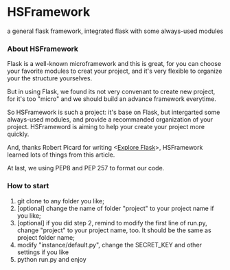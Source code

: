 # HSFramework
a general flask framework, integrated flask with some always-used modules

### About HSFramework
Flask is a well-known microframework and this is great, for you can choose your favorite modules to creat your project, and it's very flexible to organize your the structure yourselves.


But in using Flask, we found its not very convenant to create new project, for it's too "micro" and we should build an advance framework everytime.


So HSFramework is such a project: it's base on Flask, but intergarted some always-used modules, and provide a recommanded organization of your project. HSFrameword is aiming to help your create your project more quickly.


And, thanks Robert Picard for writing <[Explore Flask](https://exploreflask.com/en/latest/index.html)>, HSFramework learned lots of things from this article.


At last, we using PEP8 and PEP 257 to format our code.


### How to start
1. git clone to any folder you like;
2. [optional] change the name of folder "project" to your project name if you like;
3. [optional] if you did step 2, remind to modify the first line of run.py, change "project" to your project name, too. It should be the same as project folder name;
4. modify "instance/default.py", change the SECRET_KEY and other settings if you like
5. python run.py and enjoy